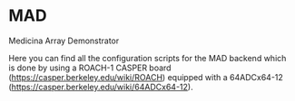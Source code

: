# MAD
Medicina Array Demonstrator

Here you can find all the configuration scripts for the MAD backend which is done by using a ROACH-1 CASPER board (https://casper.berkeley.edu/wiki/ROACH) equipped with a 64ADCx64-12 (https://casper.berkeley.edu/wiki/64ADCx64-12).
